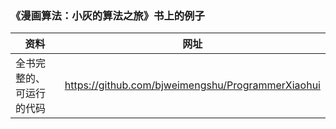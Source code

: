 ### 《漫画算法：小灰的算法之旅》书上的例子


资料 | 网址
--- | ---
全书完整的、可运行的代码 | https://github.com/bjweimengshu/ProgrammerXiaohui